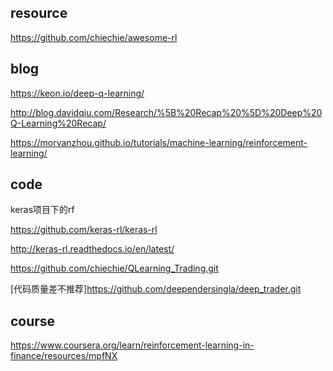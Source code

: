 ## resource

https://github.com/chiechie/awesome-rl


## blog

https://keon.io/deep-q-learning/

http://blog.davidqiu.com/Research/%5B%20Recap%20%5D%20Deep%20Q-Learning%20Recap/

https://morvanzhou.github.io/tutorials/machine-learning/reinforcement-learning/


## code

keras项目下的rf

https://github.com/keras-rl/keras-rl

http://keras-rl.readthedocs.io/en/latest/

https://github.com/chiechie/QLearning_Trading.git

[代码质量差不推荐]https://github.com/deependersingla/deep_trader.git



## course

https://www.coursera.org/learn/reinforcement-learning-in-finance/resources/mpfNX
